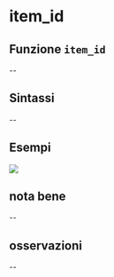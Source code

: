 # item\_id

## Funzione `item_id`

--

## Sintassi

--

## Esempi

![](https://github.com/pigreco/HfcQGIS/tree/852bbb62a0d5b7739914d4de0ea5b1ebbb5d81d1/img/variabili/item_id/item_id1.png)

## nota bene

--

## osservazioni

--


